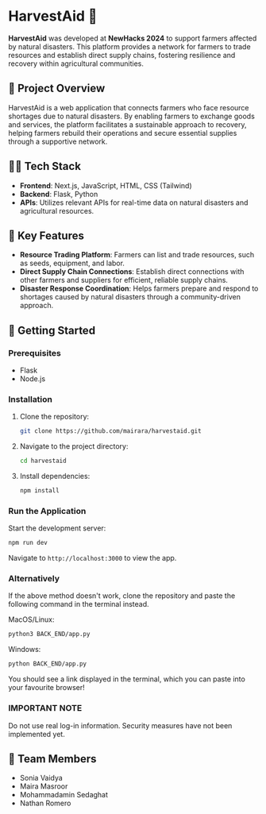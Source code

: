 # HarvestAid 🌾

**HarvestAid** was developed at **NewHacks 2024** to support farmers affected by natural disasters. This platform provides a network for farmers to trade resources and establish direct supply chains, fostering resilience and recovery within agricultural communities.

## 🌟 Project Overview

HarvestAid is a web application that connects farmers who face resource shortages due to natural disasters. By enabling farmers to exchange goods and services, the platform facilitates a sustainable approach to recovery, helping farmers rebuild their operations and secure essential supplies through a supportive network.

## 👩‍💻 Tech Stack

- **Frontend**: Next.js, JavaScript, HTML, CSS (Tailwind)
- **Backend**: Flask, Python
- **APIs**: Utilizes relevant APIs for real-time data on natural disasters and agricultural resources.

## 🌱 Key Features

- **Resource Trading Platform**: Farmers can list and trade resources, such as seeds, equipment, and labor.
- **Direct Supply Chain Connections**: Establish direct connections with other farmers and suppliers for efficient, reliable supply chains.
- **Disaster Response Coordination**: Helps farmers prepare and respond to shortages caused by natural disasters through a community-driven approach.

## 🚀 Getting Started

### Prerequisites
- Flask
- Node.js

### Installation

1. Clone the repository:
   ```bash
   git clone https://github.com/mairara/harvestaid.git
   ```

2. Navigate to the project directory:
   ```bash
   cd harvestaid
   ```

3. Install dependencies:
   ```bash
   npm install
   ```

### Run the Application
Start the development server:
```bash
npm run dev
```

Navigate to `http://localhost:3000` to view the app.

### Alternatively
If the above method doesn't work, clone the repository and paste the following command in the terminal instead.

MacOS/Linux:
```bash
python3 BACK_END/app.py
```
Windows:
```bash
python BACK_END/app.py
```

You should see a link displayed in the terminal, which you can paste into your favourite browser!

### IMPORTANT NOTE
Do not use real log-in information. Security measures have not been implemented yet.

## 👥 Team Members
- Sonia Vaidya
- Maira Masroor
- Mohammadamin Sedaghat
- Nathan Romero
